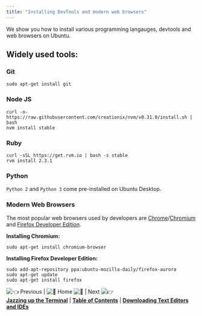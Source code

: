 ```yaml
---
title: "Installing DevTools and modern web browsers"
---
```


We show you how to install various programming langauges, devtools and web browsers on Ubuntu.

## Widely used tools:

### Git

    sudo apt-get install git

### Node JS

    curl -o- https://raw.githubusercontent.com/creationix/nvm/v0.31.0/install.sh | bash
    nvm install stable

### Ruby

    curl -sSL https://get.rvm.io | bash -s stable
    rvm install 2.3.1

### Python

`Python 2` and `Python 3` come pre-installed on Ubuntu Desktop.

### Modern Web Browsers

The most popular web browsers used by developers are [Chrome](https://www.google.com/chrome/)/[Chromium](https://www.chromium.org/) and [Firefox Developer Edition](https://www.mozilla.org/firefox/developer/).

**Installing Chromium:**

    sudo apt-get install chromium-browser

**Installing Firefox Developer Edition:**

    sudo add-apt-repository ppa:ubuntu-mozilla-daily/firefox-aurora
    sudo apt-get update
    sudo apt-get install firefox

![:point_left:](//forum.freecodecamp.com/images/emoji/emoji_one/point_left.png?v=2 ":point_left:") Previous | ![:book:](//forum.freecodecamp.com/images/emoji/emoji_one/book.png?v=2 ":book:") Home ![:book:](//forum.freecodecamp.com/images/emoji/emoji_one/book.png?v=2 ":book:") | Next ![:point_right:](//forum.freecodecamp.com/images/emoji/emoji_one/point_right.png?v=2 ":point_right:")  
[**Jazzing up the Terminal**](//forum.freecodecamp.com/t/jazzing-up-the-terminal/18386) | [**Table of Contents**](//forum.freecodecamp.com/t/setting-up-ubuntu-for-programming/18388) | [**Downloading Text Editors and IDEs**](//forum.freecodecamp.com/t/downloading-text-editors-and-ides/18384)
